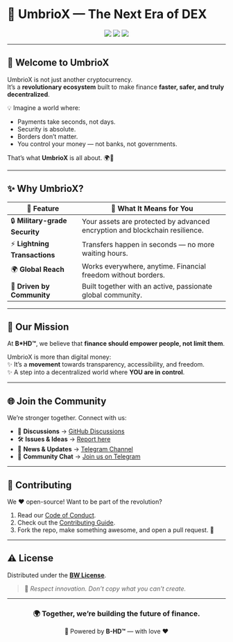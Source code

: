 # 🌌 UmbrioX — The Next Era of DEX

<p align="center">
  <img src="https://img.shields.io/badge/Blockchain-Future-blue?style=for-the-badge" />
  <img src="https://img.shields.io/badge/Crypto-UmbrioX-purple?style=for-the-badge" />
  <img src="https://img.shields.io/badge/License-BW-lightgrey?style=for-the-badge" />
</p>

---

## 🚀 Welcome to UmbrioX
UmbrioX is not just another cryptocurrency.  
It’s a **revolutionary ecosystem** built to make finance **faster, safer, and truly decentralized**.  

💡 Imagine a world where:
- Payments take seconds, not days.  
- Security is absolute.  
- Borders don’t matter.  
- You control your money — not banks, not governments.  

That’s what **UmbrioX** is all about. 🌍💎  

---

## ✨ Why UmbrioX?
| 🚀 Feature | 🌟 What It Means for You |
|------------|---------------------------|
| 🔒 **Military-grade Security** | Your assets are protected by advanced encryption and blockchain resilience. |
| ⚡ **Lightning Transactions** | Transfers happen in seconds — no more waiting hours. |
| 🌍 **Global Reach** | Works everywhere, anytime. Financial freedom without borders. |
| 🤝 **Driven by Community** | Built together with an active, passionate global community. |

---

## 🎯 Our Mission
At **B*HD™**, we believe that **finance should empower people, not limit them**.  

UmbrioX is more than digital money:  
✨ It’s a **movement** towards transparency, accessibility, and freedom.  
✨ A step into a decentralized world where **YOU are in control**.  

---

## 🌐 Join the Community
We’re stronger together. Connect with us:  

- 💬 **Discussions** → [GitHub Discussions](https://github.com/Mavox-ID/UmbrioX/discussions/1)  
- 🛠 **Issues & Ideas** → [Report here](https://github.com/Mavox-ID/UmbrioX/issues)  
- 📢 **News & Updates** → [Telegram Channel](https://t.me/+GVlsYQM2DAhjODBi)  
- 👥 **Community Chat** → [Join us on Telegram](https://t.me/+GVlsYQM2DAhjODBi)  

---

## 🎨 Contributing
We ❤️ open-source! Want to be part of the revolution?  

1. Read our [Code of Conduct](https://github.com/Mavox-ID/UmbrioX/blob/main/CODE_OF_CONDUCT.md).  
2. Check out the [Contributing Guide](https://github.com/Mavox-ID/UmbrioX/blob/main/CONTRIBUTING.md).  
3. Fork the repo, make something awesome, and open a pull request. 🚀  

---

## ⚠️ License
Distributed under the **[BW License](https://github.com/Mavox-ID/UmbrioX/blob/main/LICENCE)**.  
> 📝 *Respect innovation. Don’t copy what you can’t create.*  

---

<div align="center">

### 🌍 Together, we’re building the future of finance.  
💎 Powered by **B-HD™** — with love ❤️  

</div>
